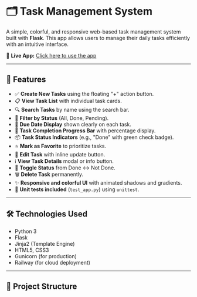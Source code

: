 # 🗂️ Task Management System

A simple, colorful, and responsive web-based task management system built with **Flask**. This app allows users to manage their daily tasks efficiently with an intuitive interface.

🔴 **Live App:** [Click here to use the app](https://task-management-system-ahk.up.railway.app/)  

---

## 🚀 Features

- ✅ **Create New Tasks** using the floating "+" action button.
- 📋 **View Task List** with individual task cards.
- 🔍 **Search Tasks** by name using the search bar.
- 🎯 **Filter by Status** (All, Done, Pending).
- 📅 **Due Date Display** shown clearly on each task.
- 🔄 **Task Completion Progress Bar** with percentage display.
- 📦 **Task Status Indicators** (e.g., "Done" with green check badge).
- ⭐ **Mark as Favorite** to prioritize tasks.
- 📝 **Edit Task** with inline update button.
- ℹ️ **View Task Details** modal or info button.
- 🔄 **Toggle Status** from Done ↔ Not Done.
- 🗑️ **Delete Task** permanently.
- ✨ **Responsive and colorful UI** with animated shadows and gradients.
- 🧪 **Unit tests included** (`test_app.py`) using `unittest`.

---

## 🛠️ Technologies Used

- Python 3
- Flask
- Jinja2 (Template Engine)
- HTML5, CSS3
- Gunicorn (for production)
- Railway (for cloud deployment)

---

## 📁 Project Structure

